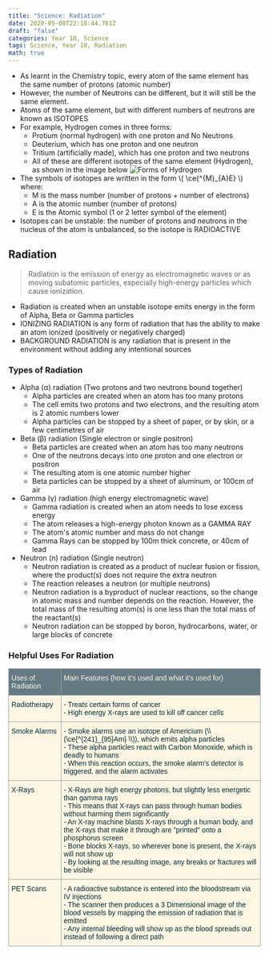 ```yaml
---
title: "Science: Radiation"
date: 2020-05-08T22:18:44.761Z
draft: "false"
categories: Year 10, Science
tags: Science, Year 10, Radiation
math: true
---
```

- As learnt in the Chemistry topic, every atom of the same element has the same number of protons (atomic number)
- However, the number of Neutrons can be different, but it will still be the same element.
- Atoms of the same element, but with different numbers of neutrons are known as ISOTOPES
- For example, Hydrogen comes in three forms:
	- Protium (normal hydrogen) with one proton and No Neutrons
    - Deuterium, which has one proton and one neutron
    - Tritium (artificially made), which has one proton and two neutrons
    - All of these are different isotopes of the same element (Hydrogen), as shown in the image below
![Forms of Hydrogen](/images/forms-of-hydrogen1.png)
- The symbols of isotopes are written in the form \\( \ce{^{M}_{A}E} \\) where:
	- M is the mass number (number of protons + number of electrons)
    - A is the atomic number (number of protons)
    - E is the Atomic symbol (1 or 2 letter symbol of the element)
- Isotopes can be unstable: the number of protons and neutrons in the nucleus of the atom is unbalanced, so the isotope is RADIOACTIVE
## Radiation

<blockquote> Radiation is the emission of energy as electromagnetic waves or as moving subatomic particles, especially high-energy particles which cause ionization.
</blockquote>

- Radiation is created when an unstable isotope emits energy in the form of Alpha, Beta or Gamma particles
- IONIZING RADIATION is any form of radiation that has the ability to make an atom ionized (positively or negatively charged)
- BACKGROUND RADIATION is any radiation that is present in the environment without adding any intentional sources
### Types of Radiation
- Alpha (α) radiation (Two protons and two neutrons bound together)
	- Alpha particles are created when an atom has too many protons
    - The cell emits two protons and two electrons, and the resulting atom is 2 atomic numbers lower
    - Alpha particles can be stopped by a sheet of paper, or by skin, or a few centimetres of air
- Beta (β) radiation (Single electron or single positron)
	- Beta particles are created when an atom has too many neutrons
    - One of the neutrons decays into one proton and one electron or positron
    - The resulting atom is one atomic number higher
    - Beta particles can be stopped by a sheet of aluminum, or 100cm of air
- Gamma (γ) radiation (high energy electromagnetic wave)
	- Gamma radiation is created when an atom needs to lose excess energy
    - The atom releases a high-energy photon known as a GAMMA RAY
    - The atom's atomic number and mass do not change
    - Gamma Rays can be stopped by 100m thick concrete, or 40cm of lead
- Neutron (n) radiation (Single neutron)
	- Neutron radiation is created as a product of nuclear fusion or fission, where the product(s) does not require the extra neutron
    - The reaction releases a neutron (or multiple neutrons)
    - Neutron radiation is a byproduct of nuclear reactions, so the change in atomic mass and number depends on the reaction. However, the total mass of the resulting atom(s) is one less than the total mass of the reactant(s)
    - Neutron radiation can be stopped by boron, hydrocarbons, water, or large blocks of concrete
### Helpful Uses For Radiation
<style type="text/css">
.tg  {border-collapse:collapse;border-spacing:0;border-color:#93a1a1;margin:0px auto;}
.tg td{font-family:Arial, sans-serif;font-size:14px;padding:10px 5px;border-style:solid;border-width:1px;overflow:hidden;word-break:normal;border-color:#93a1a1;color:#002b36;background-color:#fdf6e3;}
.tg th{font-family:Arial, sans-serif;font-size:14px;font-weight:normal;padding:10px 5px;border-style:solid;border-width:1px;overflow:hidden;word-break:normal;border-color:#93a1a1;color:#fdf6e3;background-color:#657b83;}
.tg .tg-r8ik{border-color:#93a1a1;text-align:left;vertical-align:top}
.tg-sort-header::-moz-selection{background:0 0}.tg-sort-header::selection{background:0 0}.tg-sort-header{cursor:pointer}.tg-sort-header:after{content:'';float:right;margin-top:7px;border-width:0 5px 5px;border-style:solid;border-color:#404040 transparent;visibility:hidden}.tg-sort-header:hover:after{visibility:visible}.tg-sort-asc:after,.tg-sort-asc:hover:after,.tg-sort-desc:after{visibility:visible;opacity:.4}.tg-sort-desc:after{border-bottom:none;border-width:5px 5px 0}@media screen and (max-width: 767px) {.tg {width: auto !important;}.tg col {width: auto !important;}.tg-wrap {overflow-x: auto;-webkit-overflow-scrolling: touch;margin: auto 0px;}}</style>
<div class="tg-wrap"><table id="tg-tlete" class="tg">
  <tr>
    <th class="tg-r8ik">Uses of Radiation</th>
    <th class="tg-r8ik">Main Features (how it's used and what it's used for)</th>
  </tr>
  <tr>
    <td class="tg-r8ik">Radiotherapy</td>
    <td class="tg-r8ik">- Treats certain forms of cancer<br>- High energy X-rays are used to kill off cancer cells</td>
  </tr>
  <tr>
    <td class="tg-r8ik">Smoke Alarms</td>
    <td class="tg-r8ik">- Smoke alarms use an isotope of Americium (\\(\ce{^{241}_{95}Am} \\)), which emits alpha particles<br>- These alpha particles react with Carbon Monoxide, which is deadly to humans<br>- When this reaction occurs, the smoke alarm's detector is triggered, and the alarm activates</td>
  </tr>
  <tr>
    <td class="tg-r8ik">X-Rays</td>
    <td class="tg-r8ik">- X-Rays are high energy photons, but slightly less energetic than gamma rays<br>- This means that X-rays can pass through human bodies without harming them significantly<br>- An X-ray machine blasts X-rays through a human body, and the X-rays that make it through are "printed" onto a phosphorus screen<br>- Bone blocks X-rays, so wherever bone is present, the X-rays will not show up<br>- By looking at the resulting image, any breaks or fractures will be visible</td>
  </tr>
  <tr>
    <td class="tg-r8ik">PET Scans</td>
    <td class="tg-r8ik">- A radioactive substance is entered into the bloodstream via IV injections<br>- The scanner then produces a 3 Dimensional image of the blood vessels by mapping the emission of radiation that is emitted<br>- Any internal bleeding will show up as the blood spreads out instead of following a direct path</td>
  </tr>
</table></div>
<script charset="utf-8">var TGSort=window.TGSort||function(n){"use strict";function r(n){return n.length}function t(n,t){if(n)for(var e=0,a=r(n);a>e;++e)t(n[e],e)}function e(n){return n.split("").reverse().join("")}function a(n){var e=n[0];return t(n,function(n){for(;!n.startsWith(e);)e=e.substring(0,r(e)-1)}),r(e)}function o(n,r){return-1!=n.map(r).indexOf(!0)}function u(n,r){return function(t){var e="";return t.replace(n,function(n,t,a){return e=t.replace(r,"")+"."+(a||"").substring(1)}),l(e)}}function i(n){var t=l(n);return!isNaN(t)&&r(""+t)+1>=r(n)?t:NaN}function s(n){var e=[];return t([i,m,g],function(t){var a;r(e)||o(a=n.map(t),isNaN)||(e=a)}),e}function c(n){var t=s(n);if(!r(t)){var o=a(n),u=a(n.map(e)),i=n.map(function(n){return n.substring(o,r(n)-u)});t=s(i)}return t}function f(n){var r=n.map(Date.parse);return o(r,isNaN)?[]:r}function v(n,r){r(n),t(n.childNodes,function(n){v(n,r)})}function d(n){var r,t=[],e=[];return v(n,function(n){var a=n.nodeName;"TR"==a?(r=[],t.push(r),e.push(n)):("TD"==a||"TH"==a)&&r.push(n)}),[t,e]}function p(n){if("TABLE"==n.nodeName){for(var e=d(n),a=e[0],o=e[1],u=r(a),i=u>1&&r(a[0])<r(a[1])?1:0,s=i+1,v=a[i],p=r(v),l=[],m=[],g=[],h=s;u>h;++h){for(var N=0;p>N;++N){r(m)<p&&m.push([]);var T=a[h][N],C=T.textContent||T.innerText||"";m[N].push(C.trim())}g.push(h-s)}var L="tg-sort-asc",E="tg-sort-desc",b=function(){for(var n=0;p>n;++n){var r=v[n].classList;r.remove(L),r.remove(E),l[n]=0}};t(v,function(n,t){l[t]=0;var e=n.classList;e.add("tg-sort-header"),n.addEventListener("click",function(){function n(n,r){var t=d[n],e=d[r];return t>e?a:e>t?-a:a*(n-r)}var a=l[t];b(),a=1==a?-1:+!a,a&&e.add(a>0?L:E),l[t]=a;var i=m[t],v=function(n,r){return a*i[n].localeCompare(i[r])||a*(n-r)},d=c(i);(r(d)||r(d=f(i)))&&(v=n);var p=g.slice();p.sort(v);for(var h=null,N=s;u>N;++N)h=o[N].parentNode,h.removeChild(o[N]);for(var N=s;u>N;++N)h.appendChild(o[s+p[N-s]])})})}}var l=parseFloat,m=u(/^(?:\s*)([+-]?(?:\d+)(?:,\d{3})*)(\.\d*)?$/g,/,/g),g=u(/^(?:\s*)([+-]?(?:\d+)(?:\.\d{3})*)(,\d*)?$/g,/\./g);n.addEventListener("DOMContentLoaded",function(){for(var t=n.getElementsByClassName("tg"),e=0;e<r(t);++e)try{p(t[e])}catch(a){}})}(document);</script>
